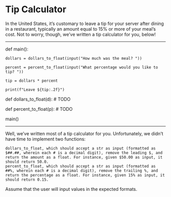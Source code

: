 # Tip Calculator

In the United States, it’s customary to leave a tip for your server after dining in a restaurant, typically an amount equal to 15% or more of your meal’s cost. Not to worry, though, we’ve written a tip calculator for you, below!

------
def main():

    dollars = dollars_to_float(input("How much was the meal? "))
    
    percent = percent_to_float(input("What percentage would you like to tip? "))
    
    tip = dollars * percent
    
    print(f"Leave ${tip:.2f}")


def dollars_to_float(d):
    # TODO


def percent_to_float(p):
    # TODO

main()

------
Well, we’ve written most of a tip calculator for you. Unfortunately, we didn’t have time to implement two functions:

    dollars_to_float, which should accept a str as input (formatted as $##.##, wherein each # is a decimal digit), remove the leading $, and return the amount as a float. For instance, given $50.00 as input, it should return 50.0.
    percent_to_float, which should accept a str as input (formatted as ##%, wherein each # is a decimal digit), remove the trailing %, and return the percentage as a float. For instance, given 15% as input, it should return 0.15.

Assume that the user will input values in the expected formats.
